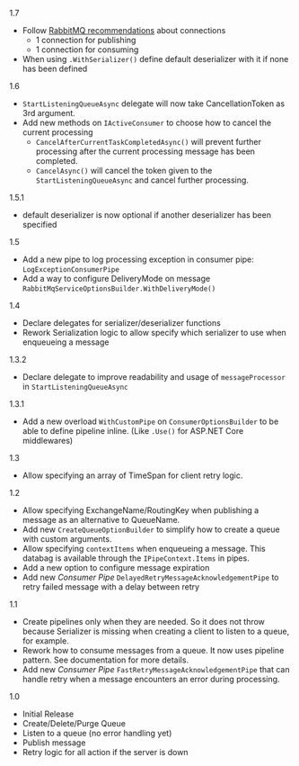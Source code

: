 1.7

- Follow [RabbitMQ recommendations](https://www.cloudamqp.com/blog/2018-01-19-part4-rabbitmq-13-common-errors.html) about connections 
    - 1 connection for publishing
    - 1 connection for consuming
- When using `.WithSerializer()` define default deserializer with it if none has been defined


1.6

- `StartListeningQueueAsync` delegate will now take CancellationToken as 3rd argument.
- Add new methods on `IActiveConsumer` to choose how to cancel the current processing
    - `CancelAfterCurrentTaskCompletedAsync()` will prevent further processing after the current processing message has been completed.
    - `CancelAsync()` will cancel the token given to the `StartListeningQueueAsync` and cancel further processing.

1.5.1

- default deserializer is now optional if another deserializer has been specified

1.5

- Add a new pipe to log processing exception in consumer pipe: `LogExceptionConsumerPipe`
- Add a way to configure DeliveryMode on message `RabbitMqServiceOptionsBuilder.WithDeliveryMode()`

1.4

- Declare delegates for serializer/deserializer functions
- Rework Serialization logic to allow specify which serializer to use when enqueueing a message

1.3.2

- Declare delegate to improve readability and usage of `messageProcessor` in  `StartListeningQueueAsync`

1.3.1

- Add a new overload `WithCustomPipe` on `ConsumerOptionsBuilder` to be able to define pipeline inline. (Like `.Use()` for ASP.NET Core middlewares)

1.3

- Allow specifying an array of TimeSpan for client retry logic.

1.2

- Allow specifying ExchangeName/RoutingKey when publishing a message as an alternative to QueueName.
- Add new `CreateQueueOptionBuilder` to simplify how to create a queue with custom arguments.
- Allow specifying `contextItems` when enqueueing a message. This databag is available through the `IPipeContext.Items` in pipes.
- Add a new option to configure message expiration
- Add new _Consumer Pipe_ `DelayedRetryMessageAcknowledgementPipe` to retry failed message with a delay between retry

1.1

- Create pipelines only when they are needed. So it does not throw because Serializer is missing when creating a client to listen to a queue, for example.
- Rework how to consume messages from a queue. It now uses pipeline pattern. See documentation for more details.
- Add new _Consumer Pipe_ `FastRetryMessageAcknowledgementPipe` that can handle retry when a message encounters an error during processing.

1.0

 - Initial Release
 - Create/Delete/Purge Queue
 - Listen to a queue (no error handling yet)
 - Publish message
 - Retry logic for all action if the server is down